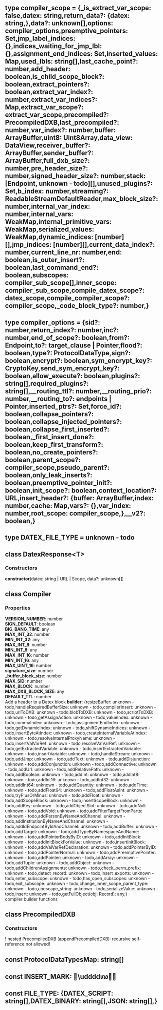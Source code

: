 ## type **compiler_scope** = {_is_extract_var_scope: false,datex: string,return_data?: {datex: string,},data?: unknown[],options: compiler_options,preemptive_pointers: Set,jmp_label_indices: {},indices_waiting_for_jmp_lbl: {},assignment_end_indices: Set,inserted_values: Map,used_lbls: string[],last_cache_point?: number,add_header: boolean,is_child_scope_block?: boolean,extract_pointers?: boolean,extract_var_index?: number,extract_var_indices?: Map,extract_var_scope?: extract_var_scope,precompiled?: PrecompiledDXB,last_precompiled?: number,var_index?: number,buffer: ArrayBuffer,uint8: Uint8Array,data_view: DataView,receiver_buffer?: ArrayBuffer,sender_buffer?: ArrayBuffer,full_dxb_size?: number,pre_header_size?: number,signed_header_size?: number,stack: [Endpoint, unknown - todo][],unused_plugins?: Set,b_index: number,streaming?: ReadableStreamDefaultReader,max_block_size?: number,internal_var_index: number,internal_vars: WeakMap,internal_primitive_vars: WeakMap,serialized_values: WeakMap,dynamic_indices: [number][],jmp_indices: [number][],current_data_index?: number,current_line_nr: number,end: boolean,is_outer_insert?: boolean,last_command_end?: boolean,subscopes: compiler_sub_scope[],inner_scope: compiler_sub_scope,compile_datex_scope?: datex_scope,compile_compiler_scope?: compiler_scope,_code_block_type?: number,}

## type **compiler_options** = {sid?: number,return_index?: number,inc?: number,end_of_scope?: boolean,from?: Endpoint,to?: target_clause | Pointer,flood?: boolean,type?: ProtocolDataType,sign?: boolean,encrypt?: boolean,sym_encrypt_key?: CryptoKey,send_sym_encrypt_key?: boolean,allow_execute?: boolean,plugins?: string[],required_plugins?: string[],__routing_ttl?: number,__routing_prio?: number,__routing_to?: endpoints | Pointer,inserted_ptrs?: Set,force_id?: boolean,collapse_pointers?: boolean,collapse_injected_pointers?: boolean,collapse_first_inserted?: boolean,_first_insert_done?: boolean,keep_first_transform?: boolean,no_create_pointers?: boolean,parent_scope?: compiler_scope,pseudo_parent?: boolean,only_leak_inserts?: boolean,preemptive_pointer_init?: boolean,init_scope?: boolean,context_location?: URL,insert_header?: {buffer: ArrayBuffer,index: number,cache: Map,vars?: {},var_index: number,root_scope: compiler_scope,},__v2?: boolean,}

## type **DATEX_FILE_TYPE** = unknown - todo

## class **DatexResponse**\<T>
### Constructors
 **constructor**(datex: string | URL | Scope, data?: unknown[])



## class **Compiler**
### Properties
**VERSION_NUMBER**: number<br>
**SIGN_DEFAULT**: boolean<br>
**BIG_BANG_TIME**: any<br>
**MAX_INT_32**: number<br>
**MIN_INT_32**: any<br>
**MAX_INT_8**: number<br>
**MIN_INT_8**: any<br>
**MAX_INT_16**: number<br>
**MIN_INT_16**: any<br>
**MAX_UINT_16**: number<br>
**signature_size**: number<br>
**_buffer_block_size**: number<br>
**MAX_SID**: number<br>
**MAX_BLOCK**: number<br>
**MAX_DXB_BLOCK_SIZE**: any<br>
**DEFAULT_TTL**: number<br>
Add a header to a Datex block
**builder**: {resizeBuffer: unknown - todo,handleRequiredBufferSize: unknown - todo,compilerInsert: unknown - todo,urlToDXB: unknown - todo,blobToDXB: unknown - todo,scriptToDXB: unknown - todo,getAssignAction: unknown - todo,valueIndex: unknown - todo,commaIndex: unknown - todo,assignmentEndIndex: unknown - todo,getDynamicIndex: unknown - todo,shiftDynamicIndices: unknown - todo,insertByteAtIndex: unknown - todo,createInternalVariableAtIndex: unknown - todo,resolveInternalProxyName: unknown - todo,insertValVarRef: unknown - todo,resolveValVarRef: unknown - todo,getExtractedVariable: unknown - todo,insertExtractedVariable: unknown - todo,insertVariable: unknown - todo,handleStream: unknown - todo,addJmp: unknown - todo,addText: unknown - todo,addDisjunction: unknown - todo,addConjunction: unknown - todo,addConnective: unknown - todo,addUrl: unknown - todo,addRelativePath: unknown - todo,addBoolean: unknown - todo,addInt: unknown - todo,addInt8: unknown - todo,addInt16: unknown - todo,addInt32: unknown - todo,addInt64: unknown - todo,addQuantity: unknown - todo,addTime: unknown - todo,addFloat64: unknown - todo,addFloatAsInt: unknown - todo,tryPlusOrMinus: unknown - todo,addFloat: unknown - todo,addScopeBlock: unknown - todo,insertScopeBlock: unknown - todo,addKey: unknown - todo,addObjectSlot: unknown - todo,addNull: unknown - todo,addVoid: unknown - todo,addFilterTargetFromParts: unknown - todo,addPersonByNameAndChannel: unknown - todo,addInstitutionByNameAndChannel: unknown - todo,addIdEndpointByIdAndChannel: unknown - todo,addBuffer: unknown - todo,addTarget: unknown - todo,addTypeByNamespaceAndName: unknown - todo,addPointerBodyByID: unknown - todo,addInitBlock: unknown - todo,addInitBlockForValue: unknown - todo,insertInitBlock: unknown - todo,addValVarRefDeclaration: unknown - todo,addPointerByID: unknown - todo,addPointerNormal: unknown - todo,addPreemptivePointer: unknown - todo,addPointer: unknown - todo,addArray: unknown - todo,addTuple: unknown - todo,addObject: unknown - todo,addChildrenAssignments: unknown - todo,check_perm_prefix: unknown - todo,detect_record: unknown - todo,insert_exports: unknown - todo,enter_subscope: unknown - todo,has_open_subscopes: unknown - todo,exit_subscope: unknown - todo,change_inner_scope_parent_type: unknown - todo,unescape_string: unknown - todo,serializeValue: unknown - todo,insert: unknown - todo,getFullObject(obj: Record): any,}<br>
compiler builder functions


## class **PrecompiledDXB**
### Constructors

! nested PrecompiledDXB (appendPrecompiledDXB): recursive self-reference not allowed!

## const **ProtocolDataTypesMap**: string[]

## const **INSERT_MARK**: \uddddꪪ

## const **FILE_TYPE**: {DATEX_SCRIPT: string[],DATEX_BINARY: string[],JSON: string[],}


